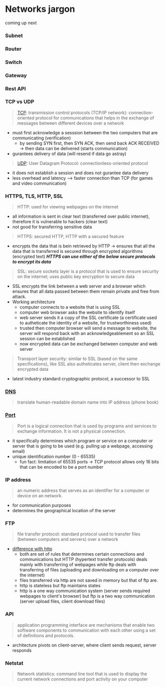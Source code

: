 # Networks jargon 

coming up next

### Subnet

### Router

### Switch

### Gateway 

### Rest API

### TCP vs UDP
> [TCP](https://www.geeksforgeeks.org/what-is-transmission-control-protocol-tcp/): transmission control protocols (TCP/IP network): connection-oriented protocol for communications that helps in the exchange of messages between different devices over a network
- must first acknowledge a sesssion between the two computers that are communicating (verification)
  - by sending SYN first, then SYN ACK, then send back ACK RECEIVED -> then data can be delivered (starts communication)
- gurantees delivery of data (will resend if data go astray)
> [UDP](https://www.geeksforgeeks.org/user-datagram-protocol-udp/): User Datagram Protocol: connectionless-oriented protocol
- it does not establish a session and does not gurantee data delivery
- less overhead and latency --> faster connection than TCP (for games and video communication) 

### HTTPS, TLS, HTTP, SSL
> HTTP: used for viewing webpages on the internet
- all information is sent in clear text (transferred over public internet), therefore it is vulnerable to hackers (clear text)
- not good for transferring sensitive data
> HTTPS: secured HTTP, HTTP with a secured feature
- encrypts the data that is bein retrieved by HTTP -> ensures that all the data that is transferred is secured through encrypted algorithms (encrypted text)
***HTTPS can use either of the below secure protocols to encrypt its data***
> SSL: secure sockets layer is a protocol that is used to ensure security on the internet; uses public key encryption to secure data
- SSL encrypts the link between a web server and a browser which ensures that all data passed between them remain private and free from attack.
- Working architecture
  - computer connects to a website that is using SSL
  - computer web browser asks the website to identify itself
  - web server sends it a copy of the SSL certificate (a certificate used to autheticate the identity of a website, for trustworthiness used)
  - trusted then computer browser will send a message to website, the server will respond back with an acknowledgeablement so an SSL session can be established
  - now encrypted data can be exchanged between computer and web server
> Transport layer security: similar to SSL (based on the same specifications), like SSL also autheticates server, client then exchange encrypted data
- latest industry standard cryptographic protocol, a successor to SSL

### [DNS](https://www.geeksforgeeks.org/whats-is-domain-name-systemdns/)
> translate human-readable domain name into IP address (phone book) 

### [Port](https://youtu.be/g2fT-g9PX9o?si=fLGM2XCPdfw0IZcG)
> Port is a logical connection that is used by programs and services to exchange information. It is not a physical connection.
- it specifically determines which program or service on a computer or server that is going to be used (e.g. pulling up a webpage, accessing email)
- unique identification number (0 - 65535)
  - fun fact: limitation of 65535 ports -> TCP protocol allows only 16 bits that can be encoded to be a port number

### IP address
> an numeric address that serves as an identifier for a computer or device on an network.
- for communication purposes
- determines the geographical location of the server

### FTP
> file transfer protocol: standard protocol used to transfer files (between computers and servers) over a network
- [difference with http](https://www.geeksforgeeks.org/difference-between-ftp-and-http/)
  - both are set of rules that determines certain connections and communications but HTTP (hypertext transfer protocols) deals mainly with transferring of webpages while ftp deals with transferring of files (uploading and downloading on a computer over the internet) 
  - files transferred via http are not saved in memory but that of ftp are.
  - http is stateless but ftp maintains states
  - http is a one way communication system (server sends required webpages to client's browser) but ftp is a two way communication (server upload files, client download files)

### API
> application programming interface are mechanisms that enable two software components to communication with each other using a set of definitions and protocols.
- architecture pivots on client-server, where client sends request, server responds

### Netstat
> Network statistics: command line tool that is used to display the current network connections and port activity on your computer
